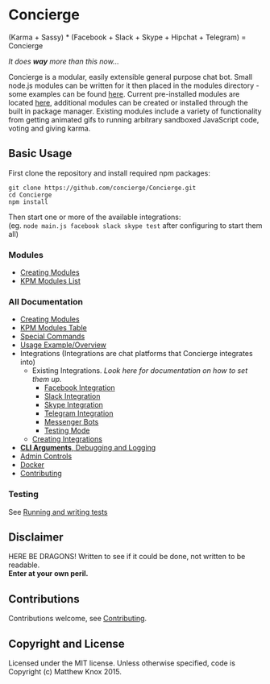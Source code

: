 # Concierge
(Karma + Sassy) * (Facebook + Slack + Skype + Hipchat + Telegram) = Concierge

<i>It does **way** more than this now...</i>

Concierge is a modular, easily extensible general purpose chat bot. Small node.js modules can be written for it then placed in the modules directory - some examples can be found [here](https://github.com/concierge/Concierge/wiki/KPM-Table). Current pre-installed modules are located [here](https://github.com/concierge/Concierge/tree/master/modules), additional modules can be created or installed through the built in package manager. Existing modules include a variety of functionality from getting animated gifs to running arbitrary sandboxed JavaScript code, voting and giving karma.

## Basic Usage
First clone the repository and install required npm packages:
```
git clone https://github.com/concierge/Concierge.git
cd Concierge
npm install
```
Then start one or more of the available integrations:<br/>
(eg. `node main.js facebook slack skype test` after configuring to start them all)

### Modules
- [Creating Modules](doc/ModuleCreation.md)
- [KPM Modules List](https://github.com/concierge/Concierge/wiki/KPM-Table)

### All Documentation
- [Creating Modules](doc/ModuleCreation.md)
- [KPM Modules Table](https://github.com/concierge/Concierge/wiki/KPM-Table)
- [Special Commands](doc/SpecialCommands.md)
- [Usage Example/Overview](https://github.com/concierge/Concierge/issues/77#issuecomment-181676118)
- Integrations (Integrations are chat platforms that Concierge integrates into)
	- Existing Integrations. *Look here for documentation on how to set them up.*
		- [Facebook Integration](doc/integrations/Facebook.md)
		- [Slack Integration](doc/integrations/Slack.md)
		- [Skype Integration](doc/integrations/Skype.md)
		- [Telegram Integration](doc/integrations/Telegram.md)
		- [Messenger Bots](doc/integrations/Messenger.md)
		- [Testing Mode](doc/integrations/Testing.md)
	- [Creating Integrations](doc/IntegrationCreation.md)
- [**CLI Arguments**, Debugging and Logging](doc/DebuggingAndLogging.md)
- [Admin Controls](doc/AdminControls.md)
- [Docker](doc/Docker.md)
- [Contributing](doc/Contributing.md)

### Testing
See [Running and writing tests](doc/Testing.md)

## Disclaimer
HERE BE DRAGONS!
Written to see if it could be done, not written to be readable.<br><b>Enter at your own peril.</b>

## Contributions
Contributions welcome, see [Contributing](doc/Contributing.md).

## Copyright and License
Licensed under the MIT license. Unless otherwise specified, code is Copyright (c) Matthew Knox 2015.
